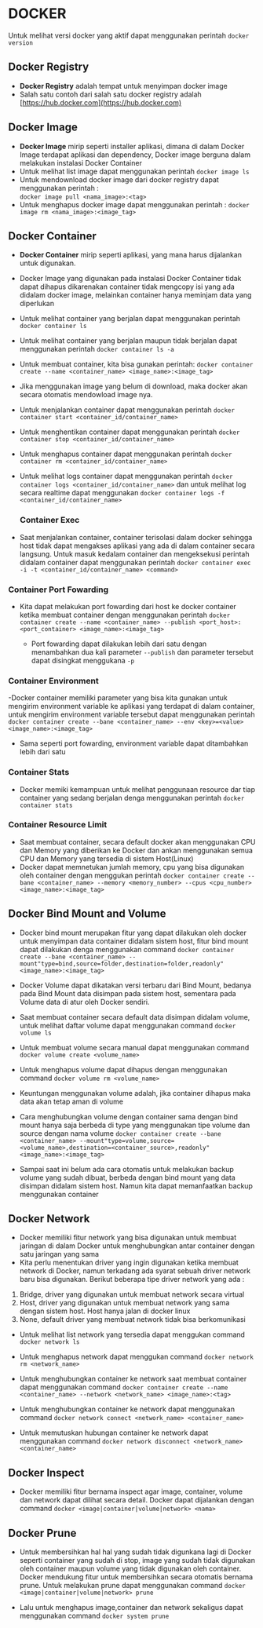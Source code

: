 # DOCKER

Untuk melihat versi docker yang aktif dapat menggunakan perintah
`docker version`

## Docker Registry

- **Docker Registry** adalah tempat untuk menyimpan docker image
- Salah satu contoh dari salah satu docker registry adalah [https://hub.docker.com](https://hub.docker.com)

## Docker Image

- **Docker Image** mirip seperti installer aplikasi, dimana di dalam Docker Image terdapat aplikasi dan dependency, Docker image berguna dalam melakukan instalasi Docker Container
- Untuk melihat list image dapat menggunakan perintah
  `docker image ls`
- Untuk mendownload docker image dari docker registry dapat menggunakan perintah :  
  `docker image pull <nama_image>:<tag>`
- Untuk menghapus docker image dapat menggunakan perintah :
  `docker image rm <nama_image>:<image_tag>`

## Docker Container

- **Docker Container** mirip seperti aplikasi, yang mana harus dijalankan untuk digunakan.
- Docker Image yang digunakan pada instalasi Docker Container tidak dapat dihapus dikarenakan container tidak mengcopy isi yang ada didalam docker image, melainkan container hanya meminjam data yang diperlukan

- Untuk melihat container yang berjalan dapat menggunakan perintah
  `docker container ls`

- Untuk melihat container yang berjalan maupun tidak berjalan dapat menggunakan perintah
  `docker container ls -a`

- Untuk membuat container, kita bisa gunakan perintah:
  `docker container create --name <container_name> <image_name>:<image_tag>`
- Jika menggunakan image yang belum di download, maka docker akan secara otomatis mendowload image nya.

- Untuk menjalankan container dapat menggunakan perintah
  `docker container start <container_id/container_name>`

- Untuk menghentikan container dapat menggunakan perintah
  `docker container stop <container_id/container_name>`

- Untuk menghapus container dapat menggunakan perintah
  `docker container rm <container_id/container_name>`

- Untuk melihat logs container dapat menggunakan perintah
  `docker container logs <container_id/container_name>`
  dan untuk melihat log secara realtime dapat menggunakan
  `docker container logs -f <container_id/container_name>`

  ### Container Exec

- Saat menjalankan container, container terisolasi dalam docker sehingga host tidak dapat mengakses aplikasi yang ada di dalam container secara langsung. Untuk masuk kedalam container dan mengeksekusi perintah didalam container dapat menggunakan perintah
  `docker container exec -i -t <container_id/container_name> <command>`

### Container Port Fowarding

- Kita dapat melakukan port fowarding dari host ke docker container ketika membuat container dengan menggunakan perintah
  `docker container create --name <container_name> --publish <port_host>:<port_container> <image_name>:<image_tag>`

  - Port fowarding dapat dilakukan lebih dari satu dengan menambahkan dua kali parameter `--publish` dan parameter tersebut dapat disingkat menggukana `-p`

### Container Environment

-Docker container memiliki parameter yang bisa kita gunakan untuk mengirim environment variable ke aplikasi yang terdapat di dalam container, untuk mengirim environment variable tersebut dapat menggunakan perintah
`docker container create --bane <container_name> --env <key>=<value> <image_name>:<image_tag>`

- Sama seperti port fowarding, environment variable dapat ditambahkan lebih dari satu

### Container Stats

- Docker memiki kemampuan untuk melihat penggunaan resource dar tiap container yang sedang berjalan denga menggunakan perintah
  `docker container stats`

### Container Resource Limit

- Saat membuat container, secara default docker akan menggunakan CPU dan Memory yang diberikan ke Docker dan ankan menggunakan semua CPU dan Memory yang tersedia di sistem Host(Linux)
- Docker dapat memnetukan jumlah memory, cpu yang bisa digunakan oleh container dengan menggukan perintah
  `docker container create --bane <container_name> --memory <memory_number> --cpus <cpu_number> <image_name>:<image_tag>`

## Docker Bind Mount and Volume

- Docker bind mount merupakan fitur yang dapat dilakukan oleh docker untuk menyimpan data container didalam sistem host, fitur bind mount dapat dilakukan denga menggunakan command
  `docker container create --bane <container_name> --mount"type=bind,source=folder,destination=folder,readonly" <image_name>:<image_tag>`

- Docker Volume dapat dikatakan versi terbaru dari Bind Mount, bedanya pada Bind Mount data disimpan pada sistem host, sementara pada Volume data di atur oleh Docker sendiri.
- Saat membuat container secara default data disimpan didalam volume, untuk melihat daftar volume dapat menggunakan command
  `docker volume ls`

- Untuk membuat volume secara manual dapat menggunakan command
  `docker volume create <volume_name>`

- Untuk menghapus volume dapat dihapus dengan menggunakan command
  `docker volume rm <volume_name>`

- Keuntungan menggunakan volume adalah, jika container dihapus maka data akan tetap aman di volume
- Cara menghubungkan volume dengan container sama dengan bind mount hanya saja berbeda di type yang menggunakan tipe volume dan source dengan nama volume
  `docker container create --bane <container_name> --mount"type=volume,source=<volume_name>,destination=<container_source>,readonly" <image_name>:<image_tag>`

- Sampai saat ini belum ada cara otomatis untuk melakukan backup volume yang sudah dibuat, berbeda dengan bind mount yang data disimpan didalam sistem host. Namun kita dapat memanfaatkan backup menggunakan container

## Docker Network

- Docker memiliki fitur network yang bisa digunakan untuk membuat jaringan di dalam Docker untuk menghubungkan antar container dengan satu jaringan yang sama
- Kita perlu menentukan driver yang ingin digunakan ketika membuat network di Docker, namun terkadang ada syarat sebuah driver network baru bisa digunakan. Berikut beberapa tipe driver network yang ada :

1. Bridge, driver yang digunakan untuk membuat network secara virtual
2. Host, driver yang digunakan untuk membuat network yang sama dengan sistem host. Host hanya jalan di docker linux
3. None, default driver yang membuat network tidak bisa berkomunikasi

- Untuk melihat list network yang tersedia dapat menggukan command
  `docker network ls`

- Untuk menghapus network dapat menggukan command
  `docker network rm <network_name>`

- Untuk menghubungkan container ke network saat membuat container dapat menggunakan command
  `docker container create --name <container_name> --network <network_name> <image_name>:<tag>`

- Untuk menghubungkan container ke network dapat menggunakan command
  `docker network connect <network_name> <container_name>`

- Untuk memutuskan hubungan container ke network dapat menggunakan command
  `docker network disconnect <network_name> <container_name>`

## Docker Inspect

- Docker memiliki fitur bernama inspect agar image, container, volume dan network dapat dilihat secara detail. Docker dapat dijalankan dengan command
  `docker <image|container|volume|network> <nama>`

## Docker Prune
- Untuk membersihkan hal hal yang sudah tidak digunkana lagi di Docker seperti container yang sudah di stop, image yang sudah tidak digunakan oleh container maupun volume yang tidak digunakan oleh container. Docker mendukung fitur untuk membersihkan secara otomatis bernama prune. Untuk melakukan prune dapat menggunakan command
  `docker <image|container|volume|network> prune`

- Lalu untuk menghapus image,container dan network sekaligus dapat menggunakan command
  `docker system prune`